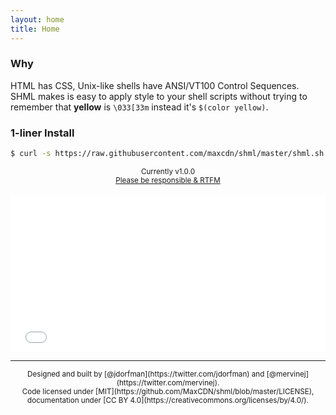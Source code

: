 ```yaml
---
layout: home
title: Home
---
```


### Why
HTML has CSS, Unix-like shells have ANSI/VT100 Control Sequences. SHML makes is easy to apply style to your shell scripts without trying to remember that **yellow** is `\033[33m` instead it's `$(color yellow)`.

### 1-liner Install
```bash
$ curl -s https://raw.githubusercontent.com/maxcdn/shml/master/shml.sh -o /usr/local/bin/shml && chmod +x /usr/local/bin/shml
```
<div align="center">
<small>Currently v1.0.0
<br><a href="getting-started/">Please be responsible &amp; RTFM</a>
</small>
<br><br>
<iframe src="slideshow.html" width="100%" height="250" frameborder="0"></iframe>
</div>

<hr>
<div align="center">
<small>
Designed and built by [@jdorfman](https://twitter.com/jdorfman) and [@mervinej](https://twitter.com/mervinej).<br>
Code licensed under [MIT](https://github.com/MaxCDN/shml/blob/master/LICENSE), documentation under [CC BY 4.0](https://creativecommons.org/licenses/by/4.0/).
</small>
</div>
